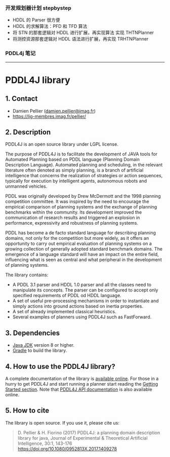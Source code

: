 ### 开发规划器计划 stepbystep

- HDDL 的 Parser 很方便
- HDDL 的求解算法：PFD 和 TFD 算法
- 将 STN 的那套逻辑对 HDDL 进行扩展，再实现算法 实现 THTNPlanner
- 将测控资源那套逻辑对 HDDL 语法进行扩展，再实现 TRHTNPlanner


### PDDL4j 笔记

---

# PDDL4J library

## 1. Contact

- Damien Pellier (damien.pellier@imag.fr)
- https://lig-membres.imag.fr/pellier/

## 2. Description

PDDL4J is an open source library under LGPL license.

The purpose of PDDL4J is to facilitate the development of JAVA tools for
Automated Planning based on PDDL language (Planning Domain Description
Language). Automated planning and scheduling, in the relevant literature often
denoted as simply planning, is a branch of artificial intelligence that concerns
the realization of strategies or action sequences, typically for execution by
intelligent agents, autonomous robots and unmanned vehicles.

PDDL was originally developed by Drew McDermott and the 1998 planning competition
committee. It was inspired by the need to encourage the empirical comparison of
planning systems and the exchange of planning benchmarks within the community.
Its development improved the communication of research results and triggered an
explosion in performance, expressivity and robustness of planning systems.

PDDL has become a de facto standard language for describing planning domains,
not only for the competition but more widely, as it offers an opportunity to
carry out empirical evaluation of planning systems on a growing collection of
generally adopted standard benchmark domains. The emergence of a language
standard will have an impact on the entire field, influencing what is seen as
central and what peripheral in the development of planning systems.

The library contains:

- A PDDL 3.1 parser and HDDL 1.0 parser and all the classes need to manipulate its
  concepts. The parser can be configured to accept only specified requirements of
  PDDL od HDDL language.
- A set of useful pre-processing mechanisms in order to instantiate and
  simply actions into ground actions based on inertia properties.
- A set of already implemented classical heuristics.
- Several examples of planners using PDDL4J such as FastForward.

## 3. Dependencies

- [Java JDK](https://adoptopenjdk.net/>) version 8 or higher.
- [Gradle](https://gradle.org/>) to build the library.

## 4. How to use the PDDL4J library?

A complete documentation of the library is [available online](http://pddl4j.imag.fr/). For those in a hurry to get
PDDL4J and start running a planner start reading the [Getting Started section](http://pddl4j.imag.fr/getting_started.html).
Note that [PDDL4J API documentation](http://pddl4j.imag.fr/api_documentation.html) is also available online.

## 5. How to cite

The library is open source. If you use it, please cite us:

> D. Pellier & H. Fiorino (2017) PDDL4J: a planning domain description library for java, Journal of Experimental & Theoretical Artificial Intelligence, 30:1, 143-176
> https://doi.org/10.1080/0952813X.2017.1409278
